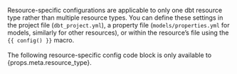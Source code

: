 Resource-specific configurations are applicable to only one dbt resource type rather than multiple resource types. You can define these settings in the project file (`dbt_project.yml`), a property file (`models/properties.yml` for models, similarly for other resources), or within the resource’s file using the `{{ config() }}` macro.<br /><br /><span>The following resource-specific config code block is only available to {props.meta.resource_type}</span>.
